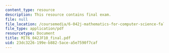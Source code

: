 ```yaml
---
content_type: resource
description: This resource contains final exam.
file: null
file_location: /coursemedia/6-042j-mathematics-for-computer-science-fall-2010/23dc3226199eb8825acea5e7590f7caf_MIT6_042JF10_final.pdf
file_type: application/pdf
resourcetype: Document
title: MIT6_042JF10_final.pdf
uid: 23dc3226-199e-b882-5ace-a5e7590f7caf
---
```

